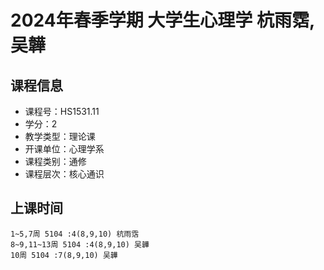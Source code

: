 # 2024年春季学期 大学生心理学 杭雨霑, 吴韡






## 课程信息

- 课程号：HS1531.11
- 学分：2
- 教学类型：理论课
- 开课单位：心理学系
- 课程类别：通修
- 课程层次：核心通识

## 上课时间

```
1~5,7周 5104 :4(8,9,10) 杭雨霑
8~9,11~13周 5104 :4(8,9,10) 吴韡
10周 5104 :7(8,9,10) 吴韡
```

